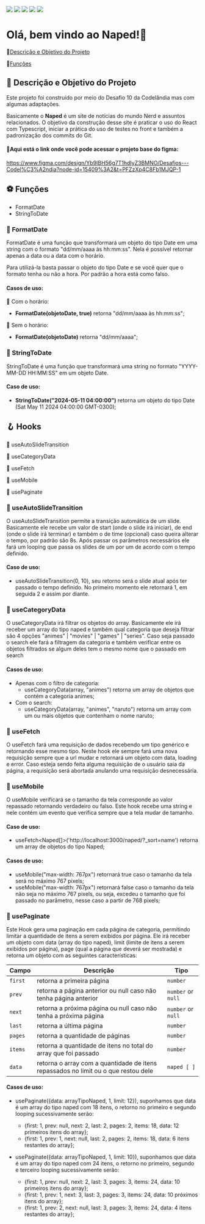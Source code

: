<p>
  <img src="https://img.shields.io/static/v1?label=react&message=framework&color=61d3f1&style=for-the-badge&logo=REACT"/>
  <img src="https://img.shields.io/static/v1?label=GIT&message=VERSIONAMENTO&color=ef5239&style=for-the-badge&logo=GIT"/>
  <img src="https://img.shields.io/static/v1?label=typescript&message=linguagem&color=blue&style=for-the-badge&logo=TYPESCRIPT&logoColor=3174bc"/>
  <img src="http://img.shields.io/static/v1?label=License&message=MIT&color=green&style=for-the-badge"/>
  <img src="http://img.shields.io/static/v1?label=STATUS&message=EM%20DESENVOLVIMENTO&color=f8c24e&style=for-the-badge"/>
</p>

# Olá, bem vindo ao Naped!👋

🔹[Descrição e Objetivo do Projeto](#descrição-e-objetivo-do-projeto)

🔹[Funções](#funções-)

<!-- 🔹[Deploy da Aplicação](#deploy-da-aplicação-dash) -->

## 📜 Descrição e Objetivo do Projeto

Este projeto foi construído por meio do Desafio 10 da Codelândia mas com algumas adaptações.

Basicamente o **Naped** é um site de notícias do mundo Nerd e assuntos relacionados.
O objetivo da construção desse site é praticar o uso do React com Typescript, iniciar a prática do uso de testes no front e também a padronização dos commits do Git.

#### 🔗Aqui está o link onde você pode acessar o projeto base do figma:

https://www.figma.com/design/Yb9IBH56g7T1hdIyZ3BMNO/Desafios---Codel%C3%A2ndia?node-id=15409%3A2&t=PFZzXp4C8Fb1MJQP-1

## ⚽ Funções

- FormatDate
- StringToDate

### 🚀 FormatDate

FormatDate é uma função que transformará um objeto do tipo Date em uma string com o formato "dd/mm/aaaa às hh:mm:ss". Nela é possível retornar apenas a data ou a data com o horário.

Para utilizá-la basta passar o objeto do tipo Date e se você quer que o formato tenha ou não a hora. Por padrão a hora está como falso.

#### Casos de uso:

🔹 Com o horário:

- **FormatDate(objetoDate, true)** retorna "dd/mm/aaaa às hh:mm:ss";

🔹 Sem o horário:

- **FormatDate(objetoDate)** retorna "dd/mm/aaaa";

### 🚀 StringToDate

StringToDate é uma função que transformará uma string no formato "YYYY-MM-DD HH:MM:SS" em um objeto Date.

#### Caso de uso:

- **StringToDate("2024-05-11 04:00:00")** retorna um objeto do tipo Date (Sat May 11 2024 04:00:00 GMT-0300);

## 🪝 Hooks

🔹 useAutoSlideTransition

🔹 useCategoryData

🔹 useFetch

🔹 useMobile

🔹 usePaginate

### 🚀 useAutoSlideTransition

O useAutoSlideTransition permite a transição automática de um slide. Basicamente ele recebe um valor de start (onde o slide irá iniciar), de end (onde o slide irá terminar) e também o de time (opcional) caso queira alterar o tempo, por padrão são 8s. Após passar os parâmetros necessários ele fará um looping que passa os slides de um por um de acordo com o tempo definido.

#### Caso de uso:

- useAutoSlideTransition(0, 10), seu retorno será o slide atual após ter passado o tempo definido. No primeiro momento ele retornará 1, em seguida 2 e assim por diante.

### 🚀 useCategoryData

O useCategoryData irá filtrar os objetos do array. Basicamente ele irá receber um array do tipo naped e também qual categoria que deseja filtrar são 4 opções "animes" | "movies" | "games" | "series". Caso seja passado o search ele fará a filtragem da categoria e também verificar entre os objetos filtrados se algum deles tem o mesmo nome que o passado em search

#### Casos de uso:

- Apenas com o filtro de categoria:
  - useCategoryData(array, "animes") retorna um array de objetos que contém a categoria animes;
- Com o search:
  - useCategoryData(array, "animes", "naruto") retorna um array com um ou mais objetos que contenham o nome naruto;

### 🚀 useFetch

O useFetch fará uma requisição de dados recebendo um tipo genérico e retornando esse mesmo tipo. Neste hook ele sempre fará uma nova requisição sempre que a url mudar e retornará um objeto com data, loading e error. Caso esteja sendo feita alguma requisição de o usuário saia da página, a requisição será abortada anulando uma requisição desnecessária.

### 🚀 useMobile

O useMobile verificará se o tamanho da tela corresponde ao valor repassado retornando verdadeiro ou falso. Este hook recebe uma string e nele contém um evento que verifica sempre que a tela mudar de tamanho.

#### Caso de uso:

- useFetch<Naped[]>('http://localhost:3000/naped/?\_sort=name') retorna um array de objetos do tipo Naped;

#### Casos de uso:

- useMobile("max-width: 767px") retornará true caso o tamanho da tela será no máximo 767 pixels;
- useMobile("max-width: 767px") retornará false caso o tamanho da tela não seja no máximo 767 pixels, ou seja, excedeu o tamanho que foi passado no parâmetro, nesse caso a partir de 768 pixels;

### 🚀 usePaginate

Este Hook gera uma paginação em cada página de categoria, permitindo limitar a quantidade de itens a serem exibidos por página. Ele irá receber um objeto com data (array do tipo naped), limit (limite de itens a serem exibidos por página), page (qual a página que deverá ser mostrada) e retorna um objeto com as seguintes características:

| Campo   | Descrição                                                                          | Tipo               |
| ------- | ---------------------------------------------------------------------------------- | ------------------ |
| `first` | retorna a primeira página                                                          | `number`           |
| `prev`  | retorna a página anterior ou null caso não tenha página anterior                   | `number` or `null` |
| `next`  | retorna a próxima página ou null caso não tenha a próxima página                   | `number` or `null` |
| `last`  | retorna a última página                                                            | `number`           |
| `pages` | retorna a quantidade de páginas                                                    | `number`           |
| `items` | retorna a quantidade de itens no total do array que foi passado                    | `number`           |
| `data`  | retorna o array com a quantidade de itens repassados no limit ou o que restou dele | `naped [ ]`        |

#### Casos de uso:

- usePaginate({data: arrayTipoNaped, 1, limit: 12}), suponhamos que data é um array do tipo naped com 18 itens, o retorno no primeiro e segundo looping sucessivamente serão:

  - {first: 1, prev: null, next: 2, last: 2, pages: 2, items: 18, data: 12 primeiros itens do array};
  - {first: 1, prev: 1, next: null, last: 2, pages: 2, items: 18, data: 6 itens restantes do array};

- usePaginate({data: arrayTipoNaped, 1, limit: 10}), suponhamos que data é um array do tipo naped com 24 itens, o retorno no primeiro, segundo e terceiro looping sucessivamente serão:
  - {first: 1, prev: null, next: 2, last: 3, pages: 3, items: 24, data: 10 primeiros itens do array};
  - {first: 1, prev: 1, next: 3, last: 3, pages: 3, items: 24, data: 10 próximos itens do array};
  - {first: 1, prev: 2, next: null, last: 3, pages: 3, items: 24, data: 4 itens restantes do array};
